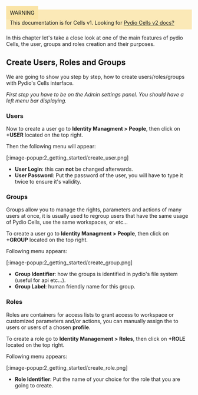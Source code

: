 <div style="background-color: #fbe9b7;font-size: 14px;">
<span style="background-color: #fae4a6;padding: 10px;">WARNING</span>
<span style="padding: 10px;display: inline-block;">This documentation is for Cells v1. Looking for <a href="https://pydio.com/en/docs/cells/v2/quick-start">Pydio Cells v2 docs?</a></span>
</div>

In this chapter let's take a close look at one of the main features of pydio Cells, the user, groups and roles creation and their purposes.

## Create Users, Roles and Groups

We are going to show you step by step, how to create users/roles/groups with Pydio's Cells interface.

*First step you have to be on the Admin settings panel.*
*You should have a left menu bar displaying.*

### Users

Now to create a user go to **Identity Managment > People**, then click on **+USER** located on the top right.

Then the following menu will appear:

[:image-popup:2_getting_started/create_user.png]

- **User Login**: this can **not** be changed afterwards.  
- **User Password**: Put the password of the user, you will have to type it twice to ensure it's validity.

### Groups

Groups allow you to manage the rights, parameters and actions of many users at once, it is usually used to regroup users that have the same usage of Pydio Cells, use the same workspaces, or etc...

To create a user go to **Identity Managment > People**, then click on **+GROUP** located on the top right.

Following menu appears:

[:image-popup:2_getting_started/create_group.png]

- **Group Identifier**: how the groups is identified in pydio's file system (useful for api etc...).
- **Group Label**: human friendly name for this group.

### Roles

Roles are containers for access lists to grant access to workspace or customized parameters and/or actions, you can manually assign the to users or users of a chosen **profile**.

To create a role go to **Identity Management > Roles**, then click on **+ROLE** located on the top right.

Following menu appears:

[:image-popup:2_getting_started/create_role.png]

- **Role Identifier**: Put the name of your choice for the role that you are going to create.

